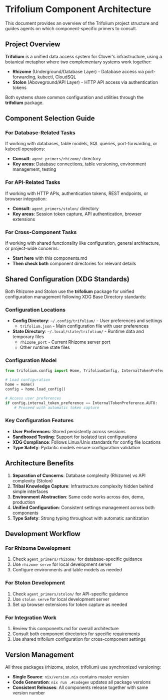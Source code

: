 # Trifolium Component Architecture

This document provides an overview of the Trifolium project structure and guides agents on which component-specific primers to consult.

## Project Overview

**Trifolium** is a unified data access system for Clover's infrastructure, using a botanical metaphor where two complementary systems work together:

- **Rhizome** (Underground/Database Layer) - Database access via port-forwarding, kubectl, CloudSQL
- **Stolon** (Aboveground/API Layer) - HTTP API access via authentication tokens

Both systems share common configuration and utilities through the **trifolium** package.

## Component Selection Guide

### For Database-Related Tasks

If working with databases, table models, SQL queries, port-forwarding, or kubectl operations:
- **Consult**: `agent_primers/rhizome/` directory
- **Key areas**: Database connections, table versioning, environment management, testing

### For API-Related Tasks

If working with HTTP APIs, authentication tokens, REST endpoints, or browser integration:
- **Consult**: `agent_primers/stolon/` directory
- **Key areas**: Session token capture, API authentication, browser extensions

### For Cross-Component Tasks

If working with shared functionality like configuration, general architecture, or project-wide concerns:
- **Start here** with this components.md
- **Then check both** component directories for relevant details

## Shared Configuration (XDG Standards)

Both Rhizome and Stolon use the **trifolium** package for unified configuration management following XDG Base Directory standards:

### Configuration Locations
- **Config Directory**: `~/.config/trifolium/` - User preferences and settings
  - `trifolium.json` - Main configuration file with user preferences
- **State Directory**: `~/.local/state/trifolium/` - Runtime data and temporary files
  - `rhizome_port` - Current Rhizome server port
  - Other runtime state files

### Configuration Model
```python
from trifolium.config import Home, TrifoliumConfig, InternalTokenPreference

# Load configuration
home = Home()
config = home.load_config()

# Access user preferences
if config.internal_token_preference == InternalTokenPreference.AUTO:
    # Proceed with automatic token capture
```

### Key Configuration Features
- **User Preferences**: Stored persistently across sessions
- **Sandboxed Testing**: Support for isolated test configurations
- **XDG Compliance**: Follows Linux/Unix standards for config file locations
- **Type Safety**: Pydantic models ensure configuration validation

## Architecture Benefits

1. **Separation of Concerns**: Database complexity (Rhizome) vs API complexity (Stolon)
2. **Tribal Knowledge Capture**: Infrastructure complexity hidden behind simple interfaces
3. **Environment Abstraction**: Same code works across dev, demo, production
4. **Unified Configuration**: Consistent settings management across both components
5. **Type Safety**: Strong typing throughout with automatic sanitization

## Development Workflow

### For Rhizome Development
1. Check `agent_primers/rhizome/` for database-specific guidance
2. Use `rhizome serve` for local development server
3. Configure environments and table models as needed

### For Stolon Development
1. Check `agent_primers/stolon/` for API-specific guidance
2. Use `stolon serve` for local development server
3. Set up browser extensions for token capture as needed

### For Integration Work
1. Review this components.md for overall architecture
2. Consult both component directories for specific requirements
3. Use shared trifolium configuration for cross-component settings

## Version Management

All three packages (rhizome, stolon, trifolium) use synchronized versioning:
- **Single Source**: `nix/version.nix` contains master version
- **Code Generation**: `nix run .#codegen` updates all package versions
- **Consistent Releases**: All components release together with same version number